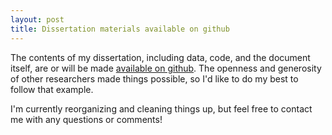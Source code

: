 ```yaml
---
layout: post
title: Dissertation materials available on github
---
```


The contents of my dissertation, including data, code, and the document itself,
 are or will be made [available on github](https://github.com/christopherahern/dissertation).
The openness and generosity of other researchers made things possible, so I'd like to do my
best to follow that example. 

I'm currently reorganizing and cleaning things up, but feel free to contact me with any 
questions or comments!
